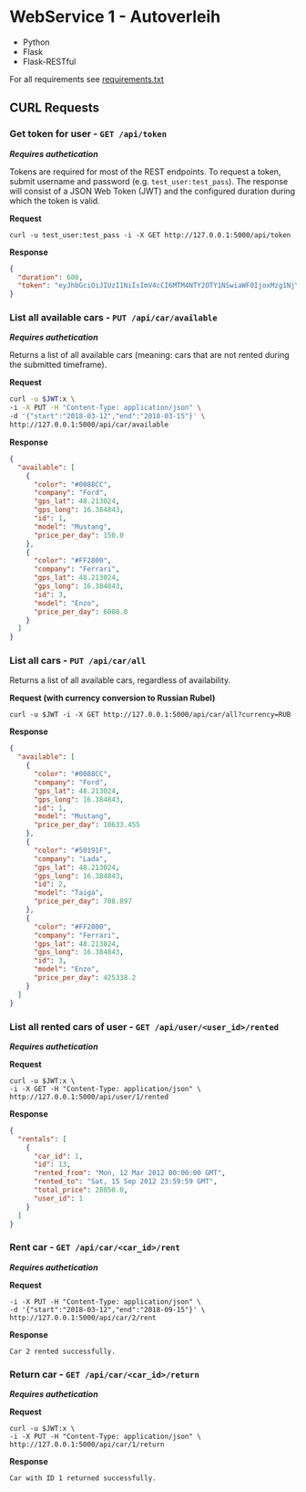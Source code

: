 # WebService 1 - Autoverleih

* Python
* Flask
* Flask-RESTful

For all requirements see [requirements.txt](./requirements.txt)

## CURL Requests
### Get token for user - `GET /api/token`
***Requires authetication***

Tokens are required for most of the REST endpoints. 
To request a token, submit username and password (e.g. `test_user:test_pass`).
The response will consist of a JSON Web Token (JWT) and the configured duration during which the token is valid.

**Request**
```shell
curl -u test_user:test_pass -i -X GET http://127.0.0.1:5000/api/token
``` 

**Response**
```json 
{
  "duration": 600,
  "token": "eyJhbGciOiJIUzI1NiIsImV4cCI6MTM4NTY2OTY1NSwiaWF0IjoxMzg1NjY5MDU1fQ.eyJpZCI6MX0.XbOEFJkhjHJ5uRINh2JA1BPzXjSohKYDRT472wGOvjc"
}
```

### List all available cars - `PUT /api/car/available`
***Requires authetication***

Returns a list of all available cars (meaning: cars that are not rented during the submitted timeframe).

**Request**
```bash
curl -u $JWT:x \
-i -X PUT -H "Content-Type: application/json" \
-d '{"start":"2018-03-12","end":"2018-03-15"}' \
http://127.0.0.1:5000/api/car/available
```

**Response**
```json
{
  "available": [
    {
      "color": "#0088CC", 
      "company": "Ford", 
      "gps_lat": 48.213024, 
      "gps_long": 16.384843, 
      "id": 1, 
      "model": "Mustang", 
      "price_per_day": 150.0
    }, 
    {
      "color": "#FF2800", 
      "company": "Ferrari", 
      "gps_lat": 48.213024, 
      "gps_long": 16.384843, 
      "id": 3, 
      "model": "Enzo", 
      "price_per_day": 6000.0
    }
  ]
}

```

### List all cars - `PUT /api/car/all`
Returns a list of all available cars, regardless of availability.

**Request (with currency conversion to Russian Rubel)**
```shell
curl -u $JWT -i -X GET http://127.0.0.1:5000/api/car/all?currency=RUB
```

**Response**
```json
{
  "available": [
    {
      "color": "#0088CC", 
      "company": "Ford", 
      "gps_lat": 48.213024, 
      "gps_long": 16.384843, 
      "id": 1, 
      "model": "Mustang", 
      "price_per_day": 10633.455
    }, 
    {
      "color": "#50191F", 
      "company": "Lada", 
      "gps_lat": 48.213024, 
      "gps_long": 16.384843, 
      "id": 2, 
      "model": "Taiga", 
      "price_per_day": 708.897
    }, 
    {
      "color": "#FF2800", 
      "company": "Ferrari", 
      "gps_lat": 48.213024, 
      "gps_long": 16.384843, 
      "id": 3, 
      "model": "Enzo", 
      "price_per_day": 425338.2
    }
  ]
}

```
### List all rented cars of user - `GET /api/user/<user_id>/rented`
***Requires authetication***

**Request**
```shell
curl -u $JWT:x \
-i -X GET -H "Content-Type: application/json" \
http://127.0.0.1:5000/api/user/1/rented
```

**Response**
```json
{
  "rentals": [
    {
      "car_id": 1, 
      "id": 13, 
      "rented_from": "Mon, 12 Mar 2012 00:00:00 GMT", 
      "rented_to": "Sat, 15 Sep 2012 23:59:59 GMT", 
      "total_price": 28050.0, 
      "user_id": 1
    }
  ]
}
```

### Rent car - `GET /api/car/<car_id>/rent`
***Requires authetication***

**Request**

```shellcurl -u $JWT:x \
-i -X PUT -H "Content-Type: application/json" \
-d '{"start":"2018-03-12","end":"2018-09-15"}' \
http://127.0.0.1:5000/api/car/2/rent  
```

**Response**
```
Car 2 rented successfully.
```

### Return car - `GET /api/car/<car_id>/return`

***Requires authetication***

**Request**
```shell
curl -u $JWT:x \
-i -X PUT -H "Content-Type: application/json" \
http://127.0.0.1:5000/api/car/1/return
```

**Response**
```
Car with ID 1 returned successfully.
```
